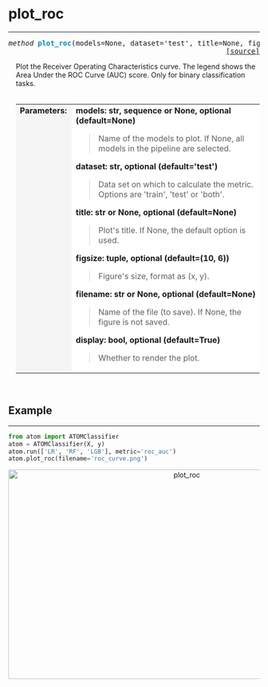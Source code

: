 # plot_roc
----------

<a name="atom"></a>
<pre><em>method</em> <strong style="color:#008AB8">plot_roc</strong>(models=None, dataset='test', title=None, figsize=(10, 6), filename=None, display=True)
<div align="right"><a href="https://github.com/tvdboom/ATOM/blob/master/atom/plots.py#L764">[source]</a></div></pre>
<div style="padding-left:3%">
Plot the Receiver Operating Characteristics curve. The legend shows the Area Under
 the ROC Curve (AUC) score. Only for binary classification tasks.
<br /><br />
<table width="100%">
<tr>
<td width="15%" style="vertical-align:top; background:#F5F5F5;"><strong>Parameters:</strong></td>
<td width="75%" style="background:white;">
<strong>models: str, sequence or None, optional (default=None)</strong>
<blockquote>
Name of the models to plot. If None, all models in the pipeline are selected.
</blockquote>
<strong>dataset: str, optional (default='test')</strong>
<blockquote>
Data set on which to calculate the metric. Options are 'train', 'test' or 'both'.
</blockquote>
<strong>title: str or None, optional (default=None)</strong>
<blockquote>
Plot's title. If None, the default option is used.
</blockquote>
<strong>figsize: tuple, optional (default=(10, 6))</strong>
<blockquote>
Figure's size, format as (x, y).
</blockquote>
<strong>filename: str or None, optional (default=None)</strong>
<blockquote>
Name of the file (to save). If None, the figure is not saved.
</blockquote>
<strong>display: bool, optional (default=True)</strong>
<blockquote>
Whether to render the plot.
</blockquote>
</tr>
</table>
</div>
<br />



## Example
----------

```python
from atom import ATOMClassifier
atom = ATOMClassifier(X, y)
atom.run(['LR', 'RF', 'LGB'], metric='roc_auc')
atom.plot_roc(filename='roc_curve.png')
```
<div align="center">
    <img src="../../../img/plots/plot_roc.png" alt="plot_roc" width="700" height="420"/>
</div>

